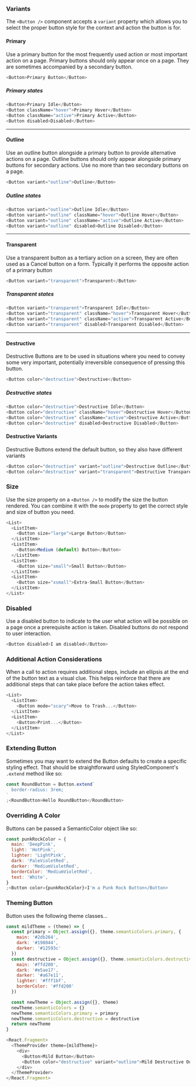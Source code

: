 ### Variants

The `<Button />` component accepts a `variant` property which allows you to select the proper button style for the context and action the button is for.

#### Primary

Use a primary button for the most frequently used action or most important action on a page. Primary buttons should only appear once on a page. They are sometimes accompanied by a secondary button.

```js
<Button>Primary Button</Button>
```

##### Primary states

```js noeditor
<Button>Primary Idle</Button>
<Button className="hover">Primary Hover</Button>
<Button className="active">Primary Active</Button>
<Button disabled>Disabled</Button>
```

---

#### Outline

Use an outline button alongside a primary button to provide alternative actions on a page. Outline buttons should only appear alongside primary buttons for secondary actions. Use no more than two secondary buttons on a page.

```js
<Button variant="outline">Outline</Button>
```

##### Outline states

```js noeditor
<Button variant="outline">Outline Idle</Button>
<Button variant="outline" className="hover">Outline Hover</Button>
<Button variant="outline" className="active">Outline Active</Button>
<Button variant="outline" disabled>Outline Disabled</Button>
```

---

#### Transparent

Use a transparent button as a tertiary action on a screen, they are often used as a Cancel button on a form. Typically it performs the opposite action of a primary button

```js
<Button variant="transparent">Transparent</Button>
```

##### Transparent states

```js noeditor
<Button variant="transparent">Transparent Idle</Button>
<Button variant="transparent" className="hover">Transparent Hover</Button>
<Button variant="transparent" className="active">Transparent Active</Button>
<Button variant="transparent" disabled>Transparent Disabled</Button>
```

---

#### Destructive

Destructive Buttons are to be used in situations where you need to convey some very important, potentially irreversible consequence of pressing this button.

```js
<Button color="destructive">Destructive</Button>
```

##### Destructive states

```js noeditor
<Button color="destructive">Destructive Idle</Button>
<Button color="destructive" className="hover">Destructive Hover</Button>
<Button color="destructive" className="active">Destructive Active</Button>
<Button color="destructive" disabled>Destructive Disabled</Button>
```

#### Destructive Variants

Destructive Buttons extend the default button, so they also have different variants

```js noeditor
<Button color="destructive" variant="outline">Destructive Outline</Button>
<Button color="destructive" variant="transparent">Destructive Transparent</Button>
```

### Size

Use the size property on a `<Button />` to modify the size the button rendered. You can combine it with the `mode` property to get the correct style and size of button you need.

```js
<List>
  <ListItem>
    <Button size="large">Large Button</Button>
  </ListItem>
  <ListItem>
    <Button>Medium (default) Button</Button>
  </ListItem>
  <ListItem>
    <Button size="small">Small Button</Button>
  </ListItem>
  <ListItem>
    <Button size="xsmall">Extra-Small Button</Button>
  </ListItem>
</List>
```

### Disabled

Use a disabled button to indicate to the user what action will be possible on a page once a prerequisite action is taken. Disabled buttons do not respond to user interaction.

```js
<Button disabled>I am disabled</Button>
```

### Additional Action Considerations

When a call to action requires additional steps, include an ellipsis at the end of the button text as a visual clue. This helps reinforce that there are additional steps that can take place before the action takes effect.

```js
<List>
  <ListItem>
    <Button mode="scary">Move to Trash...</Button>
  </ListItem>
  <ListItem>
    <Button>Print...</Button>
  </ListItem>
</List>
```

### Extending Button

Sometimes you may want to extend the Button defaults to create a specific styling effect. That should be straightforward using StyledComponent's `.extend` method like so:

```js
const RoundButton = Button.extend`
  border-radius: 3rem;
`
;<RoundButton>Hello RoundButton</RoundButton>
```

### Overriding A Color

Buttons can be passed a SemanticColor object like so:

```js
const punkRockColor = {
  main: 'DeepPink',
  light: 'HotPink',
  lighter: 'LightPink',
  dark: 'PaleVioletRed',
  darker: 'MediumVioletRed',
  borderColor: 'MediumVioletRed',
  text: 'White',
}
;<Button color={punkRockColor}>I'm a Punk Rock Button</Button>
```

### Theming Button

Button uses the following theme classes...

```js
const mildTheme = (theme) => {
  const primary = Object.assign({}, theme.semanticColors.primary, {
    main: '#2db264',
    dark: '#198044',
    darker: '#12593c'
  })
  const destructive = Object.assign({}, theme.semanticColors.destructive, {
    main: '#ffd200',
    dark: '#e5ae17',
    darker: '#a67e11',
    lighter: '#fff1bf',
    borderColor: '#ffd200'
  })

  const newTheme = Object.assign({}, theme)
  newTheme.semanticColors = {}
  newTheme.semanticColors.primary = primary
  newTheme.semanticColors.destructive = destructive
  return newTheme
}

<React.Fragment>
  <ThemeProvider theme={mildTheme}>
    <div>
      <Button>Mild Button</Button>
      <Button color="destructive" variant="outline">Mild Destructive Outline Button</Button>
    </div>
  </ThemeProvider>
</React.Fragment>
```

